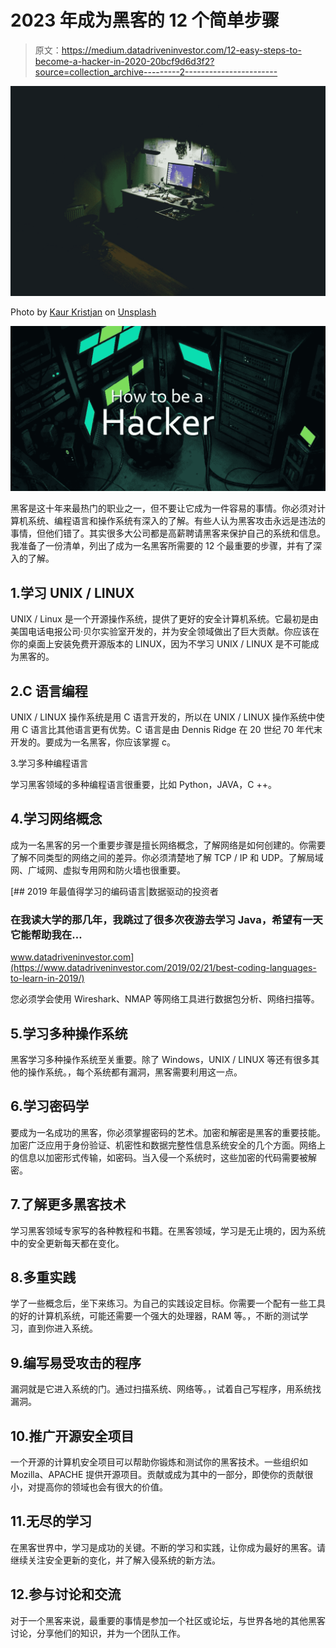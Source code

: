 # 2023 年成为黑客的 12 个简单步骤

> 原文：<https://medium.datadriveninvestor.com/12-easy-steps-to-become-a-hacker-in-2020-20bcf9d6d3f2?source=collection_archive---------2----------------------->

![](img/b5b40904c89174e6db608b6b00d2fc18.png)

Photo by [Kaur Kristjan](https://unsplash.com/@badgerblack?utm_source=medium&utm_medium=referral) on [Unsplash](https://unsplash.com?utm_source=medium&utm_medium=referral)

![](img/71c6107b2594346bfb1eb02e34010b8f.png)

黑客是这十年来最热门的职业之一，但不要让它成为一件容易的事情。你必须对计算机系统、编程语言和操作系统有深入的了解。有些人认为黑客攻击永远是违法的事情，但他们错了。其实很多大公司都是高薪聘请黑客来保护自己的系统和信息。我准备了一份清单，列出了成为一名黑客所需要的 12 个最重要的步骤，并有了深入的了解。

## 1.学习 UNIX / LINUX

UNIX / Linux 是一个开源操作系统，提供了更好的安全计算机系统。它最初是由美国电话电报公司·贝尔实验室开发的，并为安全领域做出了巨大贡献。你应该在你的桌面上安装免费开源版本的 LINUX，因为不学习 UNIX / LINUX 是不可能成为黑客的。

## 2.C 语言编程

UNIX / LINUX 操作系统是用 C 语言开发的，所以在 UNIX / LINUX 操作系统中使用 C 语言比其他语言更有优势。C 语言是由 Dennis Ridge 在 20 世纪 70 年代末开发的。要成为一名黑客，你应该掌握 c。

3.学习多种编程语言

学习黑客领域的多种编程语言很重要，比如 Python，JAVA，C ++。

## 4.学习网络概念

成为一名黑客的另一个重要步骤是擅长网络概念，了解网络是如何创建的。你需要了解不同类型的网络之间的差异。你必须清楚地了解 TCP / IP 和 UDP。了解局域网、广域网、虚拟专用网和防火墙也很重要。

[](https://www.datadriveninvestor.com/2019/02/21/best-coding-languages-to-learn-in-2019/) [## 2019 年最值得学习的编码语言|数据驱动的投资者

### 在我读大学的那几年，我跳过了很多次夜游去学习 Java，希望有一天它能帮助我在…

www.datadriveninvestor.com](https://www.datadriveninvestor.com/2019/02/21/best-coding-languages-to-learn-in-2019/) 

您必须学会使用 Wireshark、NMAP 等网络工具进行数据包分析、网络扫描等。

## 5.学习多种操作系统

黑客学习多种操作系统至关重要。除了 Windows，UNIX / LINUX 等还有很多其他的操作系统。，每个系统都有漏洞，黑客需要利用这一点。

## 6.学习密码学

要成为一名成功的黑客，你必须掌握密码的艺术。加密和解密是黑客的重要技能。加密广泛应用于身份验证、机密性和数据完整性信息系统安全的几个方面。网络上的信息以加密形式传输，如密码。当入侵一个系统时，这些加密的代码需要被解密。

## 7.了解更多黑客技术

学习黑客领域专家写的各种教程和书籍。在黑客领域，学习是无止境的，因为系统中的安全更新每天都在变化。

## 8.多重实践

学了一些概念后，坐下来练习。为自己的实践设定目标。你需要一个配有一些工具的好的计算机系统，可能还需要一个强大的处理器，RAM 等。，不断的测试学习，直到你进入系统。

## 9.编写易受攻击的程序

漏洞就是它进入系统的门。通过扫描系统、网络等。，试着自己写程序，用系统找漏洞。

## 10.推广开源安全项目

一个开源的计算机安全项目可以帮助你锻炼和测试你的黑客技术。一些组织如 Mozilla、APACHE 提供开源项目。贡献或成为其中的一部分，即使你的贡献很小，对提高你的领域也会有很大的价值。

## 11.无尽的学习

在黑客世界中，学习是成功的关键。不断的学习和实践，让你成为最好的黑客。请继续关注安全更新的变化，并了解入侵系统的新方法。

## 12.参与讨论和交流

对于一个黑客来说，最重要的事情是参加一个社区或论坛，与世界各地的其他黑客讨论，分享他们的知识，并为一个团队工作。
